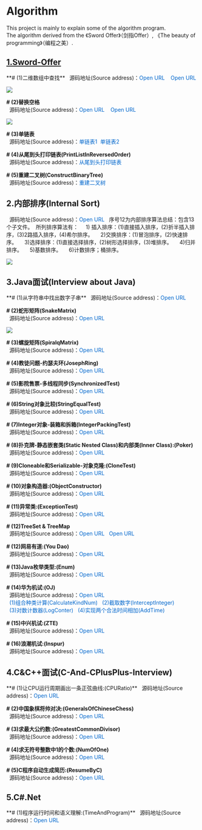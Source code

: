 # Algorithm
  This project is mainly to explain some of the algorithm program.   
  The algorithm derived from the 《Sword Offer》（剑指Offer）, 
    《The beauty of programming》（编程之美）.  
    
  <h2><a href="https://github.com/wuping5719/Algorithm/tree/master/1-Sword-Offer">
   1.Sword-Offer</a></h2>
  **# (1)二维数组中查找**  
  &nbsp;&nbsp;源码地址(Source address)：<a href="https://github.com/wuping5719/Algorithm/blob/master/1-Sword-Offer/1-FindInPartiallySortedMatrix.java" 
   style="cursor: pointer; color: rgb(0, 102, 204); text-decoration: none;">Open URL</a> 
   <a href="https://github.com/wuping5719/Algorithm/blob/master/1-Sword-Offer/1-3-FindInPartiallySortedMatrix_03.java" 
   style="cursor: pointer; color: rgb(0, 102, 204); text-decoration: none;">&nbsp;&nbsp; Open URL</a>
  <p><img src="http://img.blog.csdn.net/20160407205044317?watermark/2/text/aHR0cDovL2Jsb2cuY3Nkbi5uZXQv/font/5a6L5L2T/fontsize/400/fill/I0JBQkFCMA==/dissolve/70/gravity/SouthEast" /></p>
  
  **# (2)替换空格**  
  &nbsp;&nbsp;源码地址(Source address)：<a href="https://github.com/wuping5719/Algorithm/blob/master/1-Sword-Offer/2-ReplaceBlank.java" 
    style="cursor: pointer; color: rgb(0, 102, 204); text-decoration: none;">Open URL</a>
  <a href="https://github.com/wuping5719/Algorithm/blob/master/1-Sword-Offer/1-4-ReplaceBlank_04.java" 
    style="cursor: pointer; color: rgb(0, 102, 204); text-decoration: none;">&nbsp;&nbsp; Open URL</a> 
  <p><img src="http://img.blog.csdn.net/20160408152810832?watermark/2/text/aHR0cDovL2Jsb2cuY3Nkbi5uZXQv/font/5a6L5L2T/fontsize/400/fill/I0JBQkFCMA==/dissolve/70/gravity/Center" /></p>
  
   **# (3)单链表**  
  &nbsp;&nbsp;源码地址(Source address)：<a href="https://github.com/wuping5719/Algorithm/blob/master/1-Sword-Offer/3-SingleLinkList.java" 
    style="cursor: pointer; color: rgb(0, 102, 204); text-decoration: none;">单链表1</a>&nbsp;&nbsp;<a href="https://github.com/wuping5719/Algorithm/blob/master/1-Sword-Offer/3-TestSingleLinkList.java" 
    style="cursor: pointer; color: rgb(0, 102, 204); text-decoration: none;">单链表2</a> 
  
  **# (4)从尾到头打印链表(PrintListInReversedOrder)**  
  &nbsp;&nbsp;源码地址(Source address)：<a href="https://github.com/wuping5719/Algorithm/tree/master/1-Sword-Offer/1-5-PrintListInReversedOrder_05" 
    style="cursor: pointer; color: rgb(0, 102, 204); text-decoration: none;">从尾到头打印链表</a>
    
  **# (5)重建二叉树(ConstructBinaryTree)**  
  &nbsp;&nbsp;源码地址(Source address)：<a href="https://github.com/wuping5719/Algorithm/tree/master/1-Sword-Offer/1-6-ConstructBinaryTree_06" 
    style="cursor: pointer; color: rgb(0, 102, 204); text-decoration: none;">重建二叉树</a>
    
  <h2>2.内部排序(Internal Sort)</h2>
  &nbsp;&nbsp;源码地址(Source address)：<a href="https://github.com/wuping5719/Algorithm/tree/master/12-Sort" 
    target="_blank" style="cursor: pointer; color: rgb(0, 102, 204); text-decoration: none;">Open URL</a>  
  &nbsp;&nbsp;序号12为内部排序算法总结：包含13个子文件。  
  &nbsp;所列排序算法有：  
  &nbsp;&nbsp;&nbsp; 1) 插入排序：(1)直接插入排序，(2)折半插入排序，(3)2路插入排序，(4)希尔排序。  
  &nbsp;&nbsp;&nbsp; 2)交换排序：(1)冒泡排序，(2)快速排序。  
  &nbsp;&nbsp;&nbsp; 3)选择排序：(1)直接选择排序，(2)树形选择排序，(3)堆排序。  
  &nbsp;&nbsp;&nbsp; 4)归并排序。  
  &nbsp;&nbsp;&nbsp; 5)基数排序。  
  &nbsp;&nbsp;&nbsp; 6)计数排序；桶排序。
  <p><img src="http://img.blog.csdn.net/20160416161924296?watermark/2/text/aHR0cDovL2Jsb2cuY3Nkbi5uZXQv/font/5a6L5L2T/fontsize/400/fill/I0JBQkFCMA==/dissolve/70/gravity/SouthEast" /></p>
  
  <h2>3.Java面试(Interview about Java)</h2>
  **# (1)从字符串中找出数字子串**  
  &nbsp;&nbsp;源码地址(Source address)：<a href="https://github.com/wuping5719/Algorithm/blob/master/2-Java-Interview/2-1-RegularExpression.java" 
   target="_blank" style="cursor: pointer; color: rgb(0, 102, 204); text-decoration: none;">Open URL</a>  
   
  **# (2)蛇形矩阵(SnakeMatrix)**  
  &nbsp;&nbsp;源码地址(Source address)：<a href="https://github.com/wuping5719/Algorithm/blob/master/2-Java-Interview/2-2-SnakeMatrix.java" 
   target="_blank" style="cursor: pointer; color: rgb(0, 102, 204); text-decoration: none;">Open URL</a>  
  <p><img src="http://img.blog.csdn.net/20160428105514716?watermark/2/text/aHR0cDovL2Jsb2cuY3Nkbi5uZXQv/font/5a6L5L2T/fontsize/400/fill/I0JBQkFCMA==/dissolve/70/gravity/SouthEast" /></p>

  **# (3)螺旋矩阵(SpiralqMatrix)**  
  &nbsp;&nbsp;源码地址(Source address)：<a href="https://github.com/wuping5719/Algorithm/blob/master/2-Java-Interview/2-3-SpiralqMatrix.java" 
   target="_blank" style="cursor: pointer; color: rgb(0, 102, 204); text-decoration: none;">Open URL</a> 
   
  **# (4)教徒问题-约瑟夫环(JosephRing)**  
  &nbsp;&nbsp;源码地址(Source address)：<a href="https://github.com/wuping5719/Algorithm/blob/master/2-Java-Interview/2-4-JosephRing.java" 
   target="_blank" style="cursor: pointer; color: rgb(0, 102, 204); text-decoration: none;">Open URL</a> 

  **# (5)影院售票-多线程同步(SynchronizedTest)**  
  &nbsp;&nbsp;源码地址(Source address)：<a href="https://github.com/wuping5719/Algorithm/blob/master/2-Java-Interview/2-5-SynchonizedTest.java" 
   target="_blank" style="cursor: pointer; color: rgb(0, 102, 204); text-decoration: none;">Open URL</a> 
   
  **# (6)String对象比较(StringEqualTest)**  
  &nbsp;&nbsp;源码地址(Source address)：<a href="https://github.com/wuping5719/Algorithm/blob/master/2-Java-Interview/2-6-StringEqualTest.java" 
   target="_blank" style="cursor: pointer; color: rgb(0, 102, 204); text-decoration: none;">Open URL</a> 
   
  **# (7)Integer对象-装箱和拆箱(IntegerPackingTest)**  
  &nbsp;&nbsp;源码地址(Source address)：<a href="https://github.com/wuping5719/Algorithm/blob/master/2-Java-Interview/2-7-IntegerPackingTest.java" 
   target="_blank" style="cursor: pointer; color: rgb(0, 102, 204); text-decoration: none;">Open URL</a> 
   
  **# (8)扑克牌-静态嵌套类(Static Nested Class)和内部类(Inner Class):(Poker)**  
  &nbsp;&nbsp;源码地址(Source address)：<a href="https://github.com/wuping5719/Algorithm/tree/master/2-Java-Interview/2-8-Poker" 
   target="_blank" style="cursor: pointer; color: rgb(0, 102, 204); text-decoration: none;">Open URL</a> 
   
  **# (9)Cloneable和Serializable-对象克隆:(CloneTest)**  
  &nbsp;&nbsp;源码地址(Source address)：<a href="https://github.com/wuping5719/Algorithm/tree/master/2-Java-Interview/2-9-CloneTest" 
   target="_blank" style="cursor: pointer; color: rgb(0, 102, 204); text-decoration: none;">Open URL</a> 
   
  **# (10)对象构造器:(ObjectConstructor)**  
  &nbsp;&nbsp;源码地址(Source address)：<a href="https://github.com/wuping5719/Algorithm/blob/master/2-Java-Interview/2-10-ObjectConstructor.java" style="cursor: pointer; color: rgb(0, 102, 204); text-decoration: none;">Open URL</a> 
   
  **# (11)异常类:(ExceptionTest)**  
  &nbsp;&nbsp;源码地址(Source address)：<a href="https://github.com/wuping5719/Algorithm/blob/master/2-Java-Interview/2-11-ExceptionTest.java" style="cursor: pointer; color: rgb(0, 102, 204); text-decoration: none;">Open URL</a> 
  
  **# (12)TreeSet & TreeMap**  
  &nbsp;&nbsp;源码地址(Source address)：<a href="https://github.com/wuping5719/Algorithm/tree/master/2-Java-Interview/2-12-TreeSet" style="cursor: pointer; color: rgb(0, 102, 204); text-decoration: none;">Open URL</a>&nbsp;&nbsp;
  <a href="https://github.com/wuping5719/Algorithm/tree/master/2-Java-Interview/2-13-TreeMap"  style="cursor: pointer; color: rgb(0, 102, 204); text-decoration: none;">Open URL</a> 
  
  **# (12)网易有道:(You Dao)**  
  &nbsp;&nbsp;源码地址(Source address)：<a href="https://github.com/wuping5719/Algorithm/tree/master/2-Java-Interview/2-14-YouDao" style="cursor: pointer; color: rgb(0, 102, 204); text-decoration: none;">Open URL</a> 
  
  **# (13)Java枚举类型:(Enum)**  
  &nbsp;&nbsp;源码地址(Source address)：<a href="https://github.com/wuping5719/Algorithm/blob/master/2-Java-Interview/2-15-EnumOne.java" style="cursor: pointer; color: rgb(0, 102, 204); text-decoration: none;">Open URL</a> 
  
  **# (14)华为机试:(OJ)**  
  &nbsp;&nbsp;源码地址(Source address)：<a href="https://github.com/wuping5719/Algorithm/tree/master/2-Java-Interview/2-16-huaweiOJ" style="cursor: pointer; color: rgb(0, 102, 204); text-decoration: none;">Open URL</a>  
  <a href="https://github.com/wuping5719/Algorithm/blob/master/2-Java-Interview/2-16-huaweiOJ/2-16-1-CalculateKindNum.java" style="cursor: pointer; color: rgb(0, 102, 204); text-decoration: none;">&nbsp;&nbsp;(1)组合种类计算(CalculateKindNum)</a>   <a href="https://github.com/wuping5719/Algorithm/blob/master/2-Java-Interview/2-16-huaweiOJ/2-16-2-InterceptInteger.java" style="cursor: pointer; color: rgb(0, 102, 204); text-decoration: none;">&nbsp;&nbsp;(2)截取数字(InterceptInteger)</a>  
  <a href="https://github.com/wuping5719/Algorithm/blob/master/2-Java-Interview/2-16-huaweiOJ/2-16-3-LogConter.java" style="cursor: pointer; color: rgb(0, 102, 204); text-decoration: none;">&nbsp;&nbsp;(3)对数计数器(LogConter)</a>
  <a href="https://github.com/wuping5719/Algorithm/blob/master/2-Java-Interview/2-16-huaweiOJ/2-16-4-AddTime.java" style="cursor: pointer; color: rgb(0, 102, 204); text-decoration: none;">&nbsp;&nbsp;(4)实现两个合法时间相加(AddTime)</a> 
  
   **# (15)中兴机试:(ZTE)**  
   &nbsp;&nbsp;源码地址(Source address)：<a href="https://github.com/wuping5719/Algorithm/tree/master/2-Java-Interview/2-17-ZTE" style="cursor: pointer; color: rgb(0, 102, 204); text-decoration: none;">Open URL</a> 
   
   **# (16)浪潮机试:(Inspur)**  
   &nbsp;&nbsp;源码地址(Source address)：<a href="https://github.com/wuping5719/Algorithm/tree/master/2-Java-Interview/2-17-Inspur" style="cursor: pointer; color: rgb(0, 102, 204); text-decoration: none;">Open URL</a> 
   
  <h2>4.C&C++面试(C-And-CPlusPlus-Interview)</h2>
  **# (1)让CPU运行周期画出一条正弦曲线:(CPURatio)**  
  &nbsp;&nbsp;源码地址(Source address)：<a href="https://github.com/wuping5719/Algorithm/blob/master/3-C-And-CPlusPlus-Interview/3-1-CPURatio.cpp" 
   target="_blank" style="cursor: pointer; color: rgb(0, 102, 204); text-decoration: none;">Open URL</a> 
   
  **# (2)中国象棋将帅对决:(GeneralsOfChineseChess)**  
  &nbsp;&nbsp;源码地址(Source address)：<a href="https://github.com/wuping5719/Algorithm/blob/master/3-C-And-CPlusPlus-Interview/3-2-GeneralsOfChineseChess.cpp" 
   target="_blank" style="cursor: pointer; color: rgb(0, 102, 204); text-decoration: none;">Open URL</a> 
   
  **# (3)求最大公约数:(GreatestCommonDivisor)**  
  &nbsp;&nbsp;源码地址(Source address)：<a href="https://github.com/wuping5719/Algorithm/blob/master/3-C-And-CPlusPlus-Interview/3-3-GreatestCommonDivisor.cpp" 
   target="_blank" style="cursor: pointer; color: rgb(0, 102, 204); text-decoration: none;">Open URL</a> 
  
  **# (4)求无符号整数中1的个数:(NumOfOne)**  
  &nbsp;&nbsp;源码地址(Source address)：<a href="https://github.com/wuping5719/Algorithm/blob/master/3-C-And-CPlusPlus-Interview/3-4-NumOfOne.cpp" 
   target="_blank" style="cursor: pointer; color: rgb(0, 102, 204); text-decoration: none;">Open URL</a> 
   
  **# (5)C程序自动生成简历:(ResumeByC)**  
  &nbsp;&nbsp;源码地址(Source address)：<a href="https://github.com/wuping5719/Algorithm/blob/master/3-C-And-CPlusPlus-Interview/3-5-ResumeByC.c" 
   target="_blank" style="cursor: pointer; color: rgb(0, 102, 204); text-decoration: none;">Open URL</a> 

  <h2>5.C#.Net</h2>
  **# (1)程序运行时间和语义理解:(TimeAndProgram)**  
  &nbsp;&nbsp;源码地址(Source address)：<a href="https://github.com/wuping5719/Algorithm/blob/master/4-.NET/4-1-TimeAndProgram" target="_blank" style="cursor: pointer; color: rgb(0, 102, 204); text-decoration: none;">Open URL</a> 
